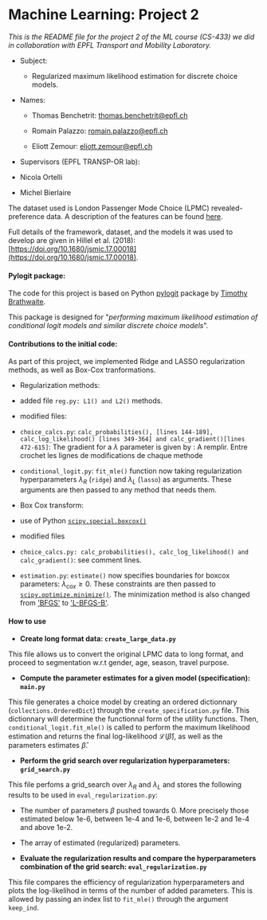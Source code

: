 # Machine Learning: Project 2

  

_This is the README file for the project 2 of the ML course (CS-433) we did in collaboration with EPFL Transport and Mobility Laboratory._

* Subject:

  * Regularized maximum likelihood estimation for discrete choice models.

* Names:

  * Thomas Benchetrit: <thomas.benchetrit@epfl.ch>

  * Romain Palazzo: <romain.palazzo@epfl.ch>

  * Eliott Zemour: <eliott.zemour@epfl.ch>

* Supervisors (EPFL TRANSP-OR lab):

* Nicola Ortelli

* Michel Bierlaire

  

The dataset used is London Passenger Mode Choice (LPMC) revealed-preference data. A description of the features can be found [here](https://transp-or.epfl.ch/documents/technicalReports/CS_LPMC.pdf).

Full details of the framework, dataset, and the models it was used to develop are given in Hillel et al. (2018): [https://doi.org/10.1680/jsmic.17.00018](https://doi.org/10.1680/jsmic.17.00018).

  

#### Pylogit package:

The code for this project is based on Python [pylogit](https://github.com/timothyb0912/pylogit) package by [Timothy Brathwaite](https://github.com/timothyb0912).

This package is designed for "_performing maximum likelihood estimation of conditional logit models and similar discrete choice models_".

  

#### Contributions to the initial code:

As part of this project, we implemented Ridge and LASSO regularization methods, as well as Box-Cox tranformations.

  

* Regularization methods:

* added file `reg.py: L1() and L2()` methods.

* modified files:

* `choice_calcs.py`: `calc_probabilities(), [lines 144-189], calc_log_likelihood() [lines 349-364] and calc_gradient()[lines 472-615]`: The gradient for a $\lambda$ parameter is given by : A remplir. Entre crochet les lignes de modifications de chaque methode

* `conditional_logit.py`: `fit_mle()` function now taking regularization hyperparameters $\lambda_R$ (`ridge`) and $\lambda_L$ (`lasso`) as arguments. These arguments are then passed to any method that needs them.

* Box Cox transform:

* use of Python [`scipy.special.boxcox()`](https://docs.scipy.org/doc/scipy/reference/generated/scipy.special.boxcox.html)

* modified files

  

* `choice_calcs.py: calc_probabilities(), calc_log_likelihood() and calc_gradient()`: see comment lines.

  

* `estimation.py`: `estimate()` now specifies boundaries for boxcox parameters: $\lambda_{cox} \geq 0$. These constraints are then passed to [`scipy.optimize.minimize()`](https://docs.scipy.org/doc/scipy/reference/generated/scipy.optimize.minimize.html). The minimization method is also changed from ['BFGS'](https://docs.scipy.org/doc/scipy/reference/optimize.minimize-bfgs.html#optimize-minimize-bfgs) to ['L-BFGS-B'](https://docs.scipy.org/doc/scipy/reference/optimize.minimize-lbfgsb.html#optimize-minimize-lbfgsb).

  

#### How to use

* __Create long format data: `create_large_data.py`__

This file allows us to convert the original LPMC data to long format, and proceed to segmentation w.r.t gender, age, season, travel purpose.

  

* __Compute the parameter estimates for a given model (specification): `main.py`__

This file generates a choice model by creating an ordered dictionnary (`collections.OrderedDict`) through the `create_specification.py` file. This dictionnary will determine the functionnal form of the utility functions. Then,  `conditional_logit.fit_mle()` is called to perform the maximum likelihood estimation and returns the final log-likelihood $\mathcal{L}(\hat{\beta})$, as well as the parameters estimates $\hat{\beta}$.

  

* __Perform the grid search over regularization hyperparameters: `grid_search.py`__

This file perfoms a grid_search over $\lambda_R$ and $\lambda_L$ and stores the following results to be used in  `eval_regularization.py`:

* The number of parameters $\beta$ pushed towards 0. More precisely those estimated below 1e-6, between 1e-4 and 1e-6, between 1e-2 and 1e-4 and above 1e-2.

* The array of estimated (regularized) parameters.

  

* __Evaluate the regularization results and compare the hyperparameters combination of the grid search: `eval_regularization.py`__

This file compares the efficiency of regularization hyperparameters and plots the log-likelihod in terms of the number of added parameters. This is allowed by passing an index list to `fit_mle()` through the argument `keep_ind`.
